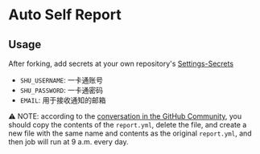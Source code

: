 # Auto Self Report

## Usage

After forking, add secrets at your own repository's <a href="../../settings/secrets">Settings-Secrets</a>

- `SHU_USERNAME`: 一卡通账号
- `SHU_PASSWORD`: 一卡通密码
- `EMAIL`: 用于接收通知的邮箱

⚠️ NOTE: according to the [conversation in the GitHub Community](https://github.community/t5/GitHub-Actions/Forked-repo-doesn-t-trigger-action/m-p/32575#M1189), you should copy the contents of the `report.yml`, delete the file, and create a new file with the same name and contents as the original `report.yml`, and then job will run at 9 a.m. every day.


